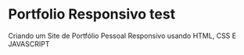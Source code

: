 # Portfolio Responsivo test

Criando um Site de Portfólio Pessoal Responsivo usando HTML, CSS E JAVASCRIPT
